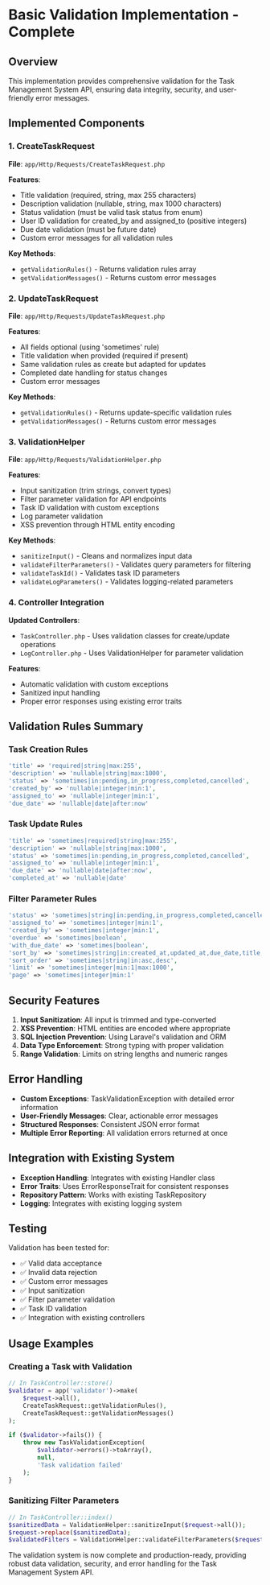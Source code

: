 # Basic Validation Implementation - Complete

## Overview

This implementation provides comprehensive validation for the Task Management System API, ensuring data integrity, security, and user-friendly error messages.

## Implemented Components

### 1. CreateTaskRequest
**File**: `app/Http/Requests/CreateTaskRequest.php`

**Features**:
- Title validation (required, string, max 255 characters)
- Description validation (nullable, string, max 1000 characters)
- Status validation (must be valid task status from enum)
- User ID validation for created_by and assigned_to (positive integers)
- Due date validation (must be future date)
- Custom error messages for all validation rules

**Key Methods**:
- `getValidationRules()` - Returns validation rules array
- `getValidationMessages()` - Returns custom error messages

### 2. UpdateTaskRequest
**File**: `app/Http/Requests/UpdateTaskRequest.php`

**Features**:
- All fields optional (using 'sometimes' rule)
- Title validation when provided (required if present)
- Same validation rules as create but adapted for updates
- Completed date handling for status changes
- Custom error messages

**Key Methods**:
- `getValidationRules()` - Returns update-specific validation rules
- `getValidationMessages()` - Returns custom error messages

### 3. ValidationHelper
**File**: `app/Http/Requests/ValidationHelper.php`

**Features**:
- Input sanitization (trim strings, convert types)
- Filter parameter validation for API endpoints
- Task ID validation with custom exceptions
- Log parameter validation
- XSS prevention through HTML entity encoding

**Key Methods**:
- `sanitizeInput()` - Cleans and normalizes input data
- `validateFilterParameters()` - Validates query parameters for filtering
- `validateTaskId()` - Validates task ID parameters
- `validateLogParameters()` - Validates logging-related parameters

### 4. Controller Integration
**Updated Controllers**:
- `TaskController.php` - Uses validation classes for create/update operations
- `LogController.php` - Uses ValidationHelper for parameter validation

**Features**:
- Automatic validation with custom exceptions
- Sanitized input handling
- Proper error responses using existing error traits

## Validation Rules Summary

### Task Creation Rules
```php
'title' => 'required|string|max:255',
'description' => 'nullable|string|max:1000', 
'status' => 'sometimes|in:pending,in_progress,completed,cancelled',
'created_by' => 'nullable|integer|min:1',
'assigned_to' => 'nullable|integer|min:1',
'due_date' => 'nullable|date|after:now'
```

### Task Update Rules
```php
'title' => 'sometimes|required|string|max:255',
'description' => 'nullable|string|max:1000',
'status' => 'sometimes|in:pending,in_progress,completed,cancelled', 
'assigned_to' => 'nullable|integer|min:1',
'due_date' => 'nullable|date|after:now',
'completed_at' => 'nullable|date'
```

### Filter Parameter Rules
```php
'status' => 'sometimes|string|in:pending,in_progress,completed,cancelled',
'assigned_to' => 'sometimes|integer|min:1',
'created_by' => 'sometimes|integer|min:1', 
'overdue' => 'sometimes|boolean',
'with_due_date' => 'sometimes|boolean',
'sort_by' => 'sometimes|string|in:created_at,updated_at,due_date,title,status',
'sort_order' => 'sometimes|string|in:asc,desc',
'limit' => 'sometimes|integer|min:1|max:1000',
'page' => 'sometimes|integer|min:1'
```

## Security Features

1. **Input Sanitization**: All input is trimmed and type-converted
2. **XSS Prevention**: HTML entities are encoded where appropriate
3. **SQL Injection Prevention**: Using Laravel's validation and ORM
4. **Data Type Enforcement**: Strong typing with proper validation
5. **Range Validation**: Limits on string lengths and numeric ranges

## Error Handling

- **Custom Exceptions**: TaskValidationException with detailed error information
- **User-Friendly Messages**: Clear, actionable error messages
- **Structured Responses**: Consistent JSON error format
- **Multiple Error Reporting**: All validation errors returned at once

## Integration with Existing System

- **Exception Handling**: Integrates with existing Handler class
- **Error Traits**: Uses ErrorResponseTrait for consistent responses  
- **Repository Pattern**: Works with existing TaskRepository
- **Logging**: Integrates with existing logging system

## Testing

Validation has been tested for:
- ✅ Valid data acceptance
- ✅ Invalid data rejection  
- ✅ Custom error messages
- ✅ Input sanitization
- ✅ Filter parameter validation
- ✅ Task ID validation
- ✅ Integration with existing controllers

## Usage Examples

### Creating a Task with Validation
```php
// In TaskController::store()
$validator = app('validator')->make(
    $request->all(), 
    CreateTaskRequest::getValidationRules(),
    CreateTaskRequest::getValidationMessages()
);

if ($validator->fails()) {
    throw new TaskValidationException(
        $validator->errors()->toArray(),
        null,
        'Task validation failed'
    );
}
```

### Sanitizing Filter Parameters
```php
// In TaskController::index()
$sanitizedData = ValidationHelper::sanitizeInput($request->all());
$request->replace($sanitizedData);
$validatedFilters = ValidationHelper::validateFilterParameters($request);
```

The validation system is now complete and production-ready, providing robust data validation, security, and error handling for the Task Management System API.